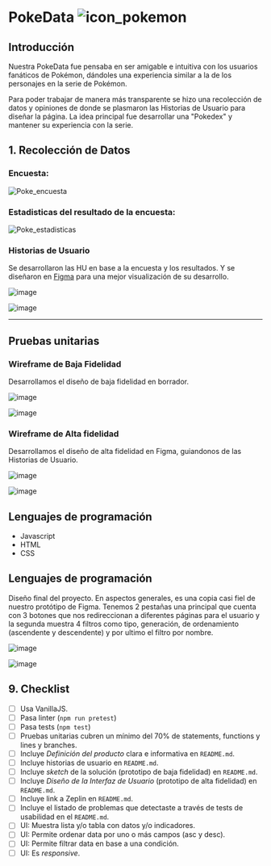 # PokeData ![icon_pokemon](https://github.com/MeliDlc/DEV007-data-lovers/assets/129780351/04927e2a-ff64-46cd-b47c-0ed51efb4f34)



## Introducción

Nuestra PokeData fue pensaba en ser amigable e intuitiva con los usuarios fanáticos de Pokémon, dándoles una experiencia similar a la de los personajes en la serie de Pokémon.

Para poder trabajar de manera más transparente se hizo una recolección de datos y opiniones de donde se plasmaron las Historias de Usuario para diseñar la página. La idea principal fue desarrollar una "Pokedex" y mantener su experiencia con la serie.

## 1. Recolección de Datos

### Encuesta:

![Poke_encuesta](https://github.com/MeliDlc/DEV007-data-lovers/assets/129780351/275e26a7-a5b2-40b7-88c5-e9054b105d20)

### Estadisticas del resultado de la encuesta:

![Poke_estadisticas](https://github.com/MeliDlc/DEV007-data-lovers/assets/129780351/34e368f1-1195-43a2-8862-ad0638fc00a2)


### Historias de Usuario

Se desarrollaron las HU en base a la encuesta y los resultados. Y se diseñaron en [Figma](https://www.figma.com/file/UHqN04KrCYjeeJR8BEAlXr/Untitled?type=whiteboard&node-id=0%3A1&t=bMkFtyVHZv9LDXB0-1) para una mejor visualización de su desarrollo.

![image](https://github.com/MeliDlc/DEV007-data-lovers/assets/129780351/ba1c84d4-c06e-4004-b658-57967d5fcc26)

![image](https://github.com/MeliDlc/DEV007-data-lovers/assets/129780351/080fa065-a041-461b-b216-3e31e36f599d)



***
## Pruebas unitarias

### Wireframe de Baja Fidelidad

Desarrollamos el diseño de baja fidelidad en borrador.

![image](https://github.com/MeliDlc/DEV007-data-lovers/assets/129780351/e8d839ac-32d0-4114-b5d7-ccdcbe65628f)

![image](https://github.com/MeliDlc/DEV007-data-lovers/assets/129780351/456fe58e-35ba-4ec2-b781-c8bec84ce0bc)


### Wireframe de Alta fidelidad

Desarrollamos el diseño de alta fidelidad en Figma, guiandonos de las Historias de Usuario.

![image](https://github.com/MeliDlc/DEV007-data-lovers/assets/129780351/e38fc285-6e5f-4f16-a278-c497ab776102)

![image](https://github.com/MeliDlc/DEV007-data-lovers/assets/129780351/a0907b5e-6ead-42c4-b109-b976eb1a12fb)


## Lenguajes de programación

* Javascript
* HTML
* CSS

## Lenguajes de programación

Diseño final del proyecto. En aspectos generales, es una copia casi fiel de nuestro protótipo de Figma. Tenemos 2 
pestañas una principal que cuenta con 3 botones que nos redireccionan a diferentes páginas para el usuario y la segunda 
muestra 4 filtros como tipo, generación, de ordenamiento (ascendente y descendente) y por ultimo el filtro por nombre.

![image](https://github.com/MeliDlc/DEV007-data-lovers/assets/129780351/c9400e2e-b177-4661-8567-267f9ecec398)

![image](https://github.com/MeliDlc/DEV007-data-lovers/assets/129780351/53422d02-200e-4f13-b680-2c72f2f2c1bb)



## 9. Checklist

* [ ] Usa VanillaJS.
* [ ] Pasa linter (`npm run pretest`)
* [ ] Pasa tests (`npm test`)
* [ ] Pruebas unitarias cubren un mínimo del 70% de statements, functions y
  lines y branches.
* [ ] Incluye _Definición del producto_ clara e informativa en `README.md`.
* [ ] Incluye historias de usuario en `README.md`.
* [ ] Incluye _sketch_ de la solución (prototipo de baja fidelidad) en
  `README.md`.
* [ ] Incluye _Diseño de la Interfaz de Usuario_ (prototipo de alta fidelidad)
  en `README.md`.
* [ ] Incluye link a Zeplin en `README.md`.
* [ ] Incluye el listado de problemas que detectaste a través de tests de
  usabilidad en el `README.md`.
* [ ] UI: Muestra lista y/o tabla con datos y/o indicadores.
* [ ] UI: Permite ordenar data por uno o más campos (asc y desc).
* [ ] UI: Permite filtrar data en base a una condición.
* [ ] UI: Es _responsive_.
